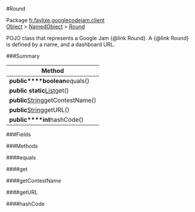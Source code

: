 #Round

Package [fr.faylixe.googlecodejam.client](nullfr/faylixe/googlecodejam/client)<br>
[Object]() > [NamedObject]() > [Round]()

<p>POJO class that represents a Google Jam {@link Round}.
 A {@link Round} is defined by a name, and a dashboard
 URL.</p>

###Summary


| Method |
| --- |
| **public****boolean**equals() |
| **public static**[List]()get() |
| **public**[String]()getContestName() |
| **public**[String]()getURL() |
| **public****int**hashCode() |

###Fields


###Methods

####equals


####get


####getContestName


####getURL


####hashCode


